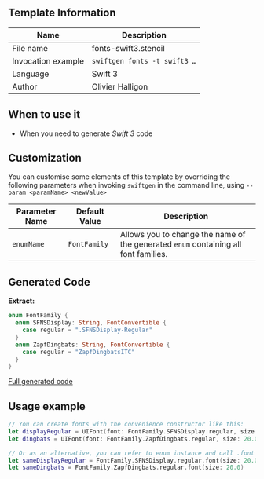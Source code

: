 ## Template Information

| Name      | Description       |
| --------- | ----------------- |
| File name | fonts-swift3.stencil |
| Invocation example | `swiftgen fonts -t swift3 …` |
| Language | Swift 3 |
| Author | Olivier Halligon |

## When to use it

- When you need to generate *Swift 3* code

## Customization

You can customise some elements of this template by overriding the following parameters when invoking `swiftgen` in the command line, using `--param <paramName> <newValue>`

| Parameter Name | Default Value | Description |
| -------------- | ------------- | ----------- |
| `enumName` | `FontFamily` | Allows you to change the name of the generated `enum` containing all font families. |

## Generated Code

**Extract:**

```swift
enum FontFamily {
  enum SFNSDisplay: String, FontConvertible {
    case regular = ".SFNSDisplay-Regular"
  }
  enum ZapfDingbats: String, FontConvertible {
    case regular = "ZapfDingbatsITC"
  }
}
```

[Full generated code](https://github.com/SwiftGen/templates/blob/master/Tests/Expected/Fonts/swift3-context-defaults.swift)

## Usage example

```swift
// You can create fonts with the convenience constructor like this:
let displayRegular = UIFont(font: FontFamily.SFNSDisplay.regular, size: 20.0)
let dingbats = UIFont(font: FontFamily.ZapfDingbats.regular, size: 20.0)

// Or as an alternative, you can refer to enum instance and call .font on it:
let sameDisplayRegular = FontFamily.SFNSDisplay.regular.font(size: 20.0)
let sameDingbats = FontFamily.ZapfDingbats.regular.font(size: 20.0)
```
